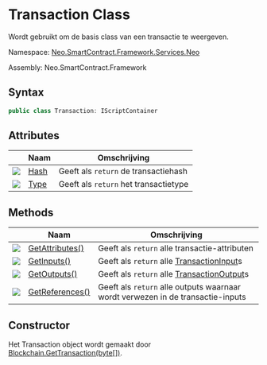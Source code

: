 # Transaction Class

Wordt gebruikt om de basis class van een transactie te weergeven.

Namespace: [Neo.SmartContract.Framework.Services.Neo](../neo.md)

Assembly: Neo.SmartContract.Framework

## Syntax

```c#
public class Transaction: IScriptContainer
```

## Attributes

| | Naam | Omschrijving |
| ---------------------------------------- | --------------------------- | ------------ |
| ![](https://i-msdn.sec.s-msft.com/dynimg/IC74937.jpeg) | [Hash](Transaction/Hash.md) | Geeft als `return` de transactiehash |
| ![](https://i-msdn.sec.s-msft.com/dynimg/IC74937.jpeg) | [Type](Transaction/Type.md) | Geeft als `return` het transactietype |

## Methods

| | Naam | Omschrijving |
| ---------------------------------------- | ---------------------------------------- | ---------------------------------------- |
| ![](https://i-msdn.sec.s-msft.com/dynimg/IC91302.jpeg) | [GetAttributes()](Transaction/GetAttributes.md) | Geeft als `return` alle transactie-attributen |
| ![](https://i-msdn.sec.s-msft.com/dynimg/IC91302.jpeg) | [GetInputs()](Transaction/GetInputs.md)  | Geeft als `return` alle [TransactionInput](TransactionInput.md)s |
| ![](https://i-msdn.sec.s-msft.com/dynimg/IC91302.jpeg) | [GetOutputs()](Transaction/GetOutputs.md) | Geeft als `return` alle [TransactionOutput](TransactionOutput.md)s |
| ![](https://i-msdn.sec.s-msft.com/dynimg/IC91302.jpeg) | [GetReferences()](Transaction/GetReferences.md) | Geeft als `return` alle outputs waarnaar wordt verwezen in de transactie-inputs |

## Constructor

Het Transaction object wordt gemaakt door [Blockchain.GetTransaction(byte[])](Blockchain/GetTransaction.md).

